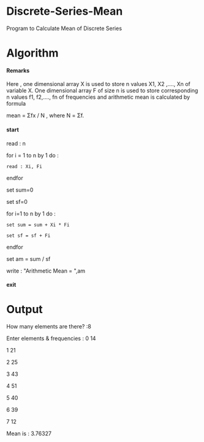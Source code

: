 # Discrete-Series-Mean
Program to Calculate Mean of Discrete Series

# Algorithm

#### Remarks
Here , one dimensional array X is used to store n values X1, X2 ,...., Xn of variable X. One dimensional array F of size n is used to store corresponding n values f1, f2,...., fn of frequencies and arithmetic mean is calculated by formula

mean = Σfx / N , where N = Σf.

#### start

  read : n
  
  for i = 1 to n by 1 do :
    
    read : Xi, Fi
  
  endfor
  
  set sum=0
 
  set sf=0

  for i=1 to n by 1 do :
    
    set sum = sum + Xi * Fi
    
    set sf = sf + Fi
  
  endfor
  
  set am = sum / sf
  
  write : "Arithmetic Mean = ",am

#### exit

# Output

How many elements are there? :8

Enter elements & frequencies : 0   14

1   21

2   25

3   43

4   51

5   40

6   39

7   12

Mean is : 3.76327



